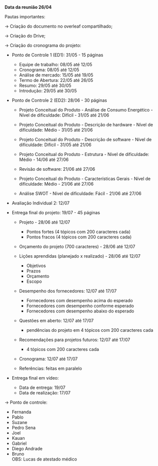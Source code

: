**Data da reunião 26/04**

Pautas importantes: 

-> Criação do documento no overleaf compartilhado;

-> Criação do Drive; 

-> Criação do cronograma do projeto: 

- Ponto de Controle 1 (ED1): 31/05 - 15 páginas
    - Equipe de trabalho: 08/05 até 12/05 
    - Cronograma: 08/05 até 12/05  
    - Análise de mercado: 15/05 até 19/05
    - Termo de Abertura: 22/05 até 26/05
    - Resumo: 29/05 até 30/05 
    - Introdução: 29/05 até 30/05  



- Ponto de Controle 2 (ED2): 28/06 - 30 páginas
    - Projeto Conceitual do Produto - Análise de Consumo Energético - Nível de dificuldade: Difícil - 31/05 até 21/06

    - Projeto Conceitual do Produto - Descrição de hardware - Nível de dificuldade: Médio - 31/05 até 21/06

    - Projeto Conceitual do Produto - Descrição de software - Nível de dificuldade: Difícil - 31/05 até 21/06

    - Projeto Conceitual do Produto - Estrutura - Nível de dificuldade: Médio - 14/06 até 27/06
    
    - Revisão de software: 21/06 até 27/06

    - Projeto Conceitual do Produto - Características Gerais - Nível de dificuldade: Médio - 21/06 até 27/06

    - Análise SWOT - Nível de dificuldade: Fácil - 21/06 até 27/06



- Avaliação Individual 2: 12/07 



- Entrega final do projeto: 19/07 - 45 páginas 
    
    - Projeto - 28/06 até 12/07
        - Pontos fortes (4 tópicos com 200 caracteres cada)
        - Pontos fracos (4 tópicos com 200 caracteres cada)

    - Orçamento do projeto (700 caracteres) - 28/06 até 12/07
    
    - Lições aprendidas (planejado x realizado) - 28/06 até 12/07
        - Objetivos 
        - Prazos 
        - Orçamento 
        - Escopo
    
    - Desempenho dos fornecedores: 12/07 até 17/07
        - Fornecedores com desempenho acima do esperado 
        - Fornecedores com desempenho conforme esperado 
        - Fornecedores com desempenho abaixo do esperado 
    
    - Questões em aberto: 12/07 até 17/07
        - pendências do projeto em 4 tópicos com 200 caracteres cada

    - Recomendações para projetos futuros:  12/07 até 17/07
        - 4 tópicos com 200 caracteres cada
    
    - Cronograma: 12/07 até 17/07

    - Referências: feitas em paralelo 



- Entrega final em vídeo: 
    - Data de entrega: 19/07 
    - Data de realização: 17/07




-> Ponto de controle: 
- Fernanda 
- Pablo 
- Suzane 
- Pedro Sena 
- Joel 
- Kauan
- Gabriel 
- Diego Andrade 
- Bruno  
OBS: Lucas de atestado médico 